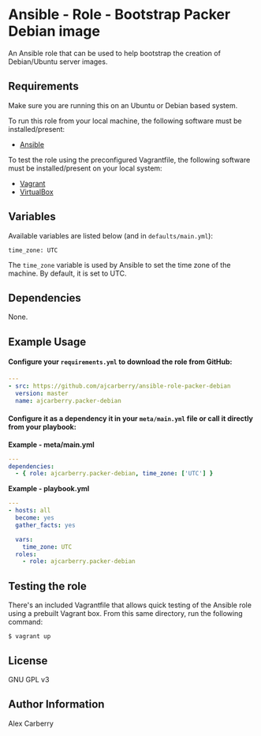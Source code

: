 # Ansible - Role - Bootstrap Packer Debian image

An Ansible role that can be used to help bootstrap the creation of Debian/Ubuntu server images.

## Requirements

Make sure you are running this on an Ubuntu or Debian based system.

To run this role from your local machine, the following software must be installed/present:
  - [Ansible](http://docs.ansible.com/intro_installation.html)

To test the role using the preconfigured Vagrantfile, the following software must be installed/present on your local system:
  - [Vagrant](http://vagrantup.com/)
  - [VirtualBox](https://www.virtualbox.org/)

## Variables

Available variables are listed below (and in `defaults/main.yml`):

    time_zone: UTC

The `time_zone` variable is used by Ansible to set the time zone of the machine. By default, it is set to UTC.

## Dependencies

None.

## Example Usage

#### Configure your `requirements.yml` to download the role from GitHub:

```yaml
---
- src: https://github.com/ajcarberry/ansible-role-packer-debian
  version: master
  name: ajcarberry.packer-debian
```

#### Configure it as a dependency it in your `meta/main.yml` file or call it directly from your playbook:

**Example - meta/main.yml**
```yaml
---
dependencies:
  - { role: ajcarberry.packer-debian, time_zone: ['UTC'] }
```

**Example - playbook.yml**
```yaml
---
- hosts: all
  become: yes
  gather_facts: yes

  vars:
    time_zone: UTC
  roles:
    - role: ajcarberry.packer-debian
```

## Testing the role

There's an included Vagrantfile that allows quick testing of the Ansible role using a prebuilt Vagrant box. From this same directory, run the following command:

    $ vagrant up

## License

GNU GPL v3

## Author Information

Alex Carberry
